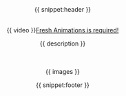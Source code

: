 <center>
{{ snippet:header }}
<br><br>

{{ video }}[Fresh Animations is required!](https://modrinth.com/resourcepack/fresh-animations)

{{ description }}
<br><br><br>

{{ images }}

{{ snippet:footer }}
</center>